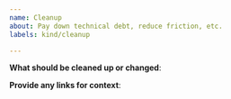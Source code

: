 ```yaml
---
name: Cleanup 
about: Pay down technical debt, reduce friction, etc.
labels: kind/cleanup

---
```


<!-- Please use this template while filing an issue to highlight technical debt to be paid down, or friction to be reduced -->

**What should be cleaned up or changed**:

**Provide any links for context**: